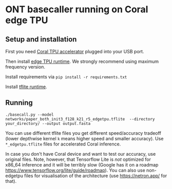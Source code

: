 # ONT basecaller running on Coral edge TPU

## Setup and installation

First you need [Coral TPU accelerator](https://coral.ai/products/accelerator/) plugged into your USB port.

Then install [edge TPU runtime](https://coral.ai/docs/accelerator/get-started#1-install-the-edge-tpu-runtime). We strongly recommend using maximum frequency version.

Install requirements via `pip install -r requirements.txt`

Install [tflite runtime](https://www.tensorflow.org/lite/guide/python).

## Running

`./basecall.py --model networks/paper_both_init3_f128_k21_r5_edgetpu.tflite  --directory your_directory/ --output output.fasta`

You can use different tflite files you get different speed/accuracy tradeoff (lower depthwise kernel `k` means higher speed and smaller accuracy).
Use `*_edgetpu.tflite` files for accelerated Coral inference. 

In case you don't have Coral device and want to test our accuracy, use original files. Note, however, that Tensorflow Lite is *not* optimized for x86_64 inference and it will be terribly slow (Google has it on a roadmap https://www.tensorflow.org/lite/guide/roadmap).
You can also use non-edgetpu files for visualisation of the architecture (use https://netron.app/ for that). 

